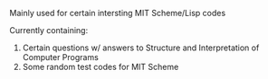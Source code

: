 Mainly used for certain intersting MIT Scheme/Lisp codes

Currently containing:
1. Certain questions w/ answers to Structure and Interpretation of Computer Programs
2. Some random test codes for MIT Scheme
